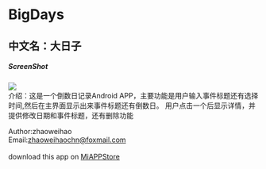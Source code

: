 # BigDays
## 中文名：大日子
##### ScreenShot
![](https://github.com/zhaoweihaoChina/BigDays/blob/master/screenshot/untitle.png)<br>
介绍：这是一个倒数日记录Android APP，主要功能是用户输入事件标题还有选择时间,然后在主界面显示出来事件标题还有倒数日。
用户点击一个后显示详情，并提供修改日期和事件标题，还有删除功能<br>


Author:zhaoweihao<br>
Email:zhaoweihaochn@foxmail.com<br><br>
download this app on [MiAPPStore](http://app.mi.com/details?id=com.weihaozhao.bigdays)<br>


